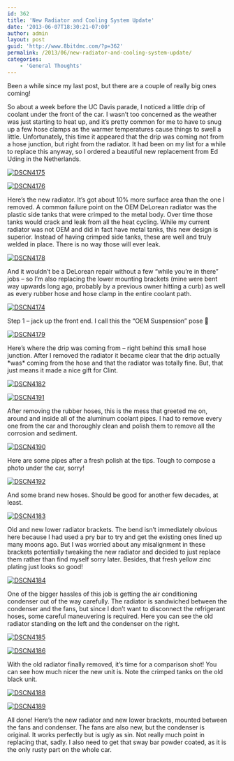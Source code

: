 ```yaml
---
id: 362
title: 'New Radiator and Cooling System Update'
date: '2013-06-07T18:30:21-07:00'
author: admin
layout: post
guid: 'http://www.8bitdmc.com/?p=362'
permalink: /2013/06/new-radiator-and-cooling-system-update/
categories:
    - 'General Thoughts'
---
```


Been a while since my last post, but there are a couple of really big ones coming!

So about a week before the UC Davis parade, I noticed a little drip of coolant under the front of the car. I wasn’t too concerned as the weather was just starting to heat up, and it’s pretty common for me to have to snug up a few hose clamps as the warmer temperatures cause things to swell a little. Unfortunately, this time it appeared that the drip was coming not from a hose junction, but right from the radiator. It had been on my list for a while to replace this anyway, so I ordered a beautiful new replacement from Ed Uding in the Netherlands.

[![DSCN4175](/assets/images2013/06/DSCN4175-300x224.jpg)](/assets/images2013/06/DSCN4175.jpg)

[![DSCN4176](/assets/images2013/06/DSCN4176-300x224.jpg)](/assets/images2013/06/DSCN4176.jpg)

Here’s the new radiator. It’s got about 10% more surface area than the one I removed. A common failure point on the OEM DeLorean radiator was the plastic side tanks that were crimped to the metal body. Over time those tanks would crack and leak from all the heat cycling. While my current radiator was not OEM and did in fact have metal tanks, this new design is superior. Instead of having crimped side tanks, these are well and truly welded in place. There is no way those will ever leak.

[![DSCN4178](/assets/images2013/06/DSCN4178-300x224.jpg)](/assets/images2013/06/DSCN4178.jpg)

And it wouldn’t be a DeLorean repair without a few “while you’re in there” jobs – so I’m also replacing the lower mounting brackets (mine were bent way upwards long ago, probably by a previous owner hitting a curb) as well as every rubber hose and hose clamp in the entire coolant path.

[![DSCN4174](/assets/images2013/06/DSCN4174-300x224.jpg)](/assets/images2013/06/DSCN4174.jpg)

Step 1 – jack up the front end. I call this the “OEM Suspension” pose 🙂

[![DSCN4179](/assets/images2013/06/DSCN4179-300x224.jpg)](/assets/images2013/06/DSCN4179.jpg)

Here’s where the drip was coming from – right behind this small hose junction. After I removed the radiator it became clear that the drip actually \*was\* coming from the hose and that the radiator was totally fine. But, that just means it made a nice gift for Clint.

[![DSCN4182](/assets/images2013/06/DSCN4182-300x224.jpg)](/assets/images2013/06/DSCN4182.jpg)

[![DSCN4191](/assets/images2013/06/DSCN4191-300x224.jpg)](/assets/images2013/06/DSCN4191.jpg)

After removing the rubber hoses, this is the mess that greeted me on, around and inside all of the aluminum coolant pipes. I had to remove every one from the car and thoroughly clean and polish them to remove all the corrosion and sediment.

[![DSCN4190](/assets/images2013/06/DSCN4190-300x224.jpg)](/assets/images2013/06/DSCN4190.jpg)

Here are some pipes after a fresh polish at the tips. Tough to compose a photo under the car, sorry!

[![DSCN4192](/assets/images2013/06/DSCN4192-300x224.jpg)](/assets/images2013/06/DSCN4192.jpg)

And some brand new hoses. Should be good for another few decades, at least.

[![DSCN4183](/assets/images2013/06/DSCN4183-300x224.jpg)](/assets/images2013/06/DSCN4183.jpg)

Old and new lower radiator brackets. The bend isn’t immediately obvious here because I had used a pry bar to try and get the existing ones lined up many moons ago. But I was worried about any misalignment in these brackets potentially tweaking the new radiator and decided to just replace them rather than find myself sorry later. Besides, that fresh yellow zinc plating just looks so good!

[![DSCN4184](/assets/images2013/06/DSCN4184-300x224.jpg)](/assets/images2013/06/DSCN4184.jpg)

One of the bigger hassles of this job is getting the air conditioning condenser out of the way carefully. The radiator is sandwiched between the condenser and the fans, but since I don’t want to disconnect the refrigerant hoses, some careful maneuvering is required. Here you can see the old radiator standing on the left and the condenser on the right.

[![DSCN4185](/assets/images2013/06/DSCN4185-300x224.jpg)](/assets/images2013/06/DSCN4185.jpg)

[![DSCN4186](/assets/images2013/06/DSCN4186-300x224.jpg)](/assets/images2013/06/DSCN4186.jpg)

With the old radiator finally removed, it’s time for a comparison shot! You can see how much nicer the new unit is. Note the crimped tanks on the old black unit.

[![DSCN4188](/assets/images2013/06/DSCN4188-300x224.jpg)](/assets/images2013/06/DSCN4188.jpg)

[![DSCN4189](/assets/images2013/06/DSCN4189-300x224.jpg)](/assets/images2013/06/DSCN4189.jpg)

All done! Here’s the new radiator and new lower brackets, mounted between the fans and condenser. The fans are also new, but the condenser is original. It works perfectly but is ugly as sin. Not really much point in replacing that, sadly. I also need to get that sway bar powder coated, as it is the only rusty part on the whole car.